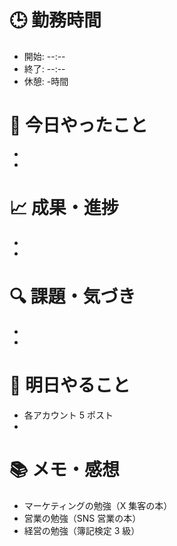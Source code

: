 # 🕒 勤務時間

- 開始: --:--
- 終了: --:--
- 休憩: -時間

# 📝 今日やったこと

-
-

# 📈 成果・進捗

-
-

# 🔍 課題・気づき

-
-

# 🎯 明日やること

- 各アカウント 5 ポスト
-

# 📚 メモ・感想

- マーケティングの勉強（X 集客の本）
- 営業の勉強（SNS 営業の本）
- 経営の勉強（簿記検定 3 級）
